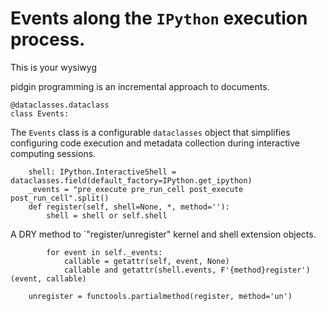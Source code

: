 # Events along the `IPython` execution process.

<!--

    import datetime, dataclasses, sys, IPython as python, IPython, nbconvert as export, collections, IPython as python, mistune as markdown, hashlib, functools, hashlib, jinja2.meta
    exporter, shell = export.exporters.TemplateExporter(), python.get_ipython()
    modules = lambda:[x for x in sys.modules if '.' not in x and not str.startswith(x,'_')]

-->

This is your wysiwyg

pidgin programming is an incremental approach to documents.

    @dataclasses.dataclass
    class Events:

The `Events` class is a configurable `dataclasses` object that simplifies
configuring code execution and metadata collection during interactive computing
sessions.

        shell: IPython.InteractiveShell = dataclasses.field(default_factory=IPython.get_ipython)
        _events = "pre_execute pre_run_cell post_execute post_run_cell".split()
        def register(self, shell=None, *, method=''):
            shell = shell or self.shell

A DRY method to `"register/unregister" kernel and shell extension objects.

            for event in self._events:
                callable = getattr(self, event, None)
                callable and getattr(shell.events, F'{method}register')(event, callable)

        unregister = functools.partialmethod(register, method='un')
